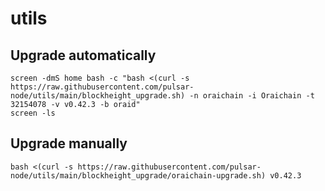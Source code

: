 # utils

## Upgrade automatically
```
screen -dmS home bash -c "bash <(curl -s https://raw.githubusercontent.com/pulsar-node/utils/main/blockheight_upgrade.sh) -n oraichain -i Oraichain -t 32154078 -v v0.42.3 -b oraid"
screen -ls
```

## Upgrade manually
```
bash <(curl -s https://raw.githubusercontent.com/pulsar-node/utils/main/blockheight_upgrade/oraichain-upgrade.sh) v0.42.3 
```
